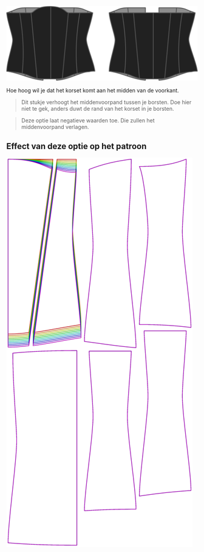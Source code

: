![De optie voor hoogte vooraan bij Cathrin](./frontrise.svg)

Hoe hoog wil je dat het korset komt aan het midden van de voorkant.

> Dit stukje verhoogt het middenvoorpand tussen je borsten. Doe hier niet te gek, anders duwt de rand van het korset in je borsten.

> Deze optie laat negatieve waarden toe. Die zullen het middenvoorpand verlagen.


## Effect van deze optie op het patroon
![Deze afbeelding toont het effect van deze optie door meerdere varianten die een andere waarde hebben voor deze optie te vervangen](cathrin_frontrise_sample.svg "Effect van deze optie op het patroon")